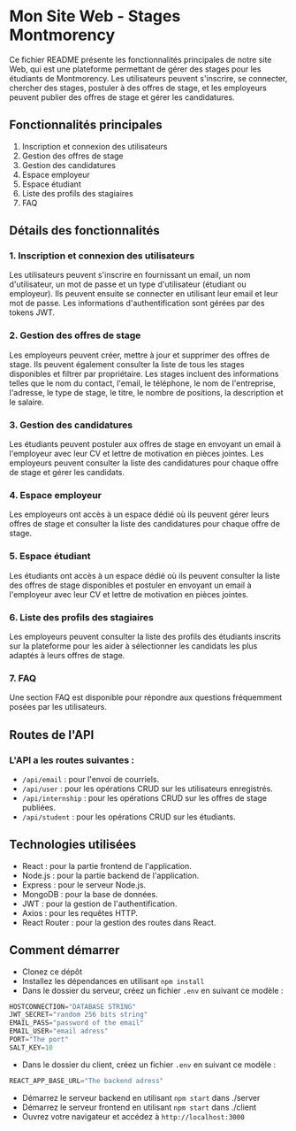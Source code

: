 # Mon Site Web - Stages Montmorency
Ce fichier README présente les fonctionnalités principales de notre site Web, qui est une plateforme permettant de gérer des stages pour les étudiants de Montmorency. Les utilisateurs peuvent s'inscrire, se connecter, chercher des stages, postuler à des offres de stage, et les employeurs peuvent publier des offres de stage et gérer les candidatures.

## Fonctionnalités principales
1. Inscription et connexion des utilisateurs
2. Gestion des offres de stage
3. Gestion des candidatures
4. Espace employeur
5. Espace étudiant
6. Liste des profils des stagiaires
7. FAQ

## Détails des fonctionnalités
### 1. Inscription et connexion des utilisateurs
Les utilisateurs peuvent s'inscrire en fournissant un email, un nom d'utilisateur, un mot de passe et un type d'utilisateur (étudiant ou employeur). Ils peuvent ensuite se connecter en utilisant leur email et leur mot de passe. Les informations d'authentification sont gérées par des tokens JWT.

### 2. Gestion des offres de stage
Les employeurs peuvent créer, mettre à jour et supprimer des offres de stage. Ils peuvent également consulter la liste de tous les stages disponibles et filtrer par propriétaire. Les stages incluent des informations telles que le nom du contact, l'email, le téléphone, le nom de l'entreprise, l'adresse, le type de stage, le titre, le nombre de positions, la description et le salaire.

### 3. Gestion des candidatures
Les étudiants peuvent postuler aux offres de stage en envoyant un email à l'employeur avec leur CV et lettre de motivation en pièces jointes. Les employeurs peuvent consulter la liste des candidatures pour chaque offre de stage et gérer les candidats.

### 4. Espace employeur
Les employeurs ont accès à un espace dédié où ils peuvent gérer leurs offres de stage et consulter la liste des candidatures pour chaque offre de stage.

### 5. Espace étudiant
Les étudiants ont accès à un espace dédié où ils peuvent consulter la liste des offres de stage disponibles et postuler en envoyant un email à l'employeur avec leur CV et lettre de motivation en pièces jointes.

### 6. Liste des profils des stagiaires
Les employeurs peuvent consulter la liste des profils des étudiants inscrits sur la plateforme pour les aider à sélectionner les candidats les plus adaptés à leurs offres de stage.

### 7. FAQ
Une section FAQ est disponible pour répondre aux questions fréquemment posées par les utilisateurs.

## Routes de l'API
### L'API a les routes suivantes :

* ```/api/email``` : pour l'envoi de courriels.
* ```/api/user``` : pour les opérations CRUD sur les utilisateurs enregistrés.
* ```/api/internship``` : pour les opérations CRUD sur les offres de stage publiées.
* ```/api/student``` : pour les opérations CRUD sur les étudiants.

## Technologies utilisées
* React : pour la partie frontend de l'application.
* Node.js : pour la partie backend de l'application.
* Express : pour le serveur Node.js.
* MongoDB : pour la base de données.
* JWT : pour la gestion de l'authentification.
* Axios : pour les requêtes HTTP.
* React Router : pour la gestion des routes dans React.

## Comment démarrer
- Clonez ce dépôt
- Installez les dépendances en utilisant ```npm install```
- Dans le dossier du serveur, créez un fichier ```.env``` en suivant ce modèle : 
```js
HOSTCONNECTION="DATABASE STRING"
JWT_SECRET="random 256 bits string"
EMAIL_PASS="password of the email"
EMAIL_USER="email adress"
PORT="The port"
SALT_KEY=10
```
- Dans le dossier du client, créez un fichier ```.env``` en suivant ce modèle : 
```js
REACT_APP_BASE_URL="The backend adress"
``` 
- Démarrez le serveur backend en utilisant ```npm start``` dans ./server
- Démarrez le serveur frontend en utilisant ```npm start``` dans ./client
- Ouvrez votre navigateur et accédez à ```http://localhost:3000```
